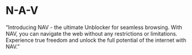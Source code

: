 # N-A-V
“Introducing NAV - the ultimate Unblocker for seamless browsing. With NAV, you can navigate the web without any restrictions or limitations. Experience true freedom and unlock the full potential of the internet with NAV.”
